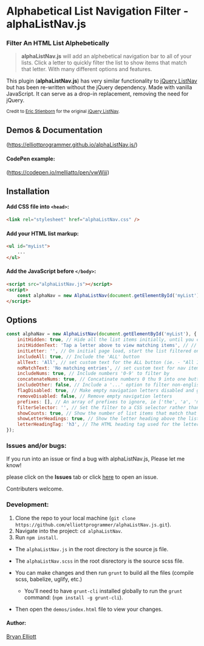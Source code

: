 # Alphabetical List Navigation Filter - alphaListNav.js

### Filter An HTML List Alphebetically

> **alphaListNav.js** will add an alphebetical navigation bar to all of your lists. Click a letter to quickly filter the list to show items that match that letter. With many different options and features.

This plugin (**alphaListNav.js**) has very similar functionality to [jQuery ListNav](https://github.com/esteinborn/jquery-listnav) but has been re-written without the jQuery dependency. Made with vanilla JavaScript. It can serve as a drop-in replacement, removing the need for jQuery.

<sub>Credit to [Eric Stienborn](https://github.com/esteinborn) for the original [jQuery ListNav](https://github.com/esteinborn/jquery-listnav).</sub>

## Demos & Documentation

(https://elliottprogrammer.github.io/alphaListNav.js/)

#### CodePen example:

(https://codepen.io/melliatto/pen/vwWjjj)

## Installation

#### Add CSS file into `<head>`:

```html
<link rel="stylesheet" href="alphaListNav.css" />
```

#### Add your HTML list markup:

```html
<ul id="myList">
	...
</ul>
```

#### Add the JavaScript before `</body>`:

```html
<script src="alphaListNav.js"></script>
<script>
	const alphaNav = new AlphaListNav(document.getElementById('myList'));
</script>
```

## Options

```js
const alphaNav = new AlphaListNav(document.getElementById('myList'), {
	initHidden: true, // Hide all the list items initially, until you click a letter
	initHiddenText: 'Tap a letter above to view matching items', // // Message to display to users when the initHidden = true. (string or boolean false for no text shown)
	initLetter: '', // On initial page load, start the list filtered on a specific letter. ('a'-'z', '-' for [numbers 0-9], '_' for [other], '*' for [All]) (`initHidden` must be false).
	includeAll: true, // Include the 'ALL' button
	allText: 'All', // set custom text for the ALL button (ie. - "All Items" or "All Movies", or whatever.)
	noMatchText: 'No matching entries', // set custom text for nav items with no content to show
	includeNums: true, // Include numbers '0-9' to filter by
	concatenateNums: true, // Concatinate numbers 0 thu 9 into one button ["0 - 9"]
	includeOther: false, // Include a '...' option to filter non-english characters by
	flagDisabled: true, // Make empty navigation letters disabled and greyed out
	removeDisabled: false, // Remove empty navigation letters
	prefixes: [], // An array of prefixes to ignore, ie ['the', 'a', 'my'] (array of strings and/or RegEx's)
	filterSelector: '', // Set the filter to a CSS selector rather than the first text letter for each item
	showCounts: true, // Show the number of list items that match that letter above the button on mouse hover
	showLetterHeadings: true, // Show the letter heading above the list
	letterHeadingTag: 'h3', // The HTML heading tag used for the letter headings (ie. - 'h1', 'h2', 'h3', etc.)
});
```

### Issues and/or bugs:

If you run into an issue or find a bug with alphaListNav.js, Please let me know!

please click on the **Issues** tab or click [here](https://github.com/elliottprogrammer/alphaListNav.js/issues) to open an issue.

Contributers welcome.

### Development:

1.  Clone the repo to your local machine (`git clone https://github.com/elliottprogrammer/alphaListNav.js.git`).
2.  Navigate into the project: `cd alphaListNav`.
3.  Run `npm install`.

-   The `alphaListNav.js` in the root directory is the source js file.
-   The `alphaListNav.scss` in the root disrectory is the source scss file.

-   You can make changes and then run `grunt` to build all the files (compile scss, babelize, uglify, etc.)
    -   You'll need to have `grunt-cli` installed globally to run the `grunt` command: (`npm install -g grunt-cli`).
-   Then open the `demos/index.html` file to view your changes.

#### Author:

[Bryan Elliott](https://github.com/elliottprogrammer)
